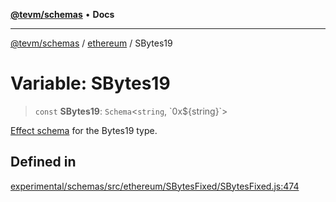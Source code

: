 [**@tevm/schemas**](../../README.md) • **Docs**

***

[@tevm/schemas](../../modules.md) / [ethereum](../README.md) / SBytes19

# Variable: SBytes19

> `const` **SBytes19**: `Schema`\<`string`, \`0x$\{string\}\`\>

[Effect schema](https://github.com/Effect-TS/schema) for the Bytes19 type.

## Defined in

[experimental/schemas/src/ethereum/SBytesFixed/SBytesFixed.js:474](https://github.com/evmts/tevm-monorepo/blob/main/experimental/schemas/src/ethereum/SBytesFixed/SBytesFixed.js#L474)
